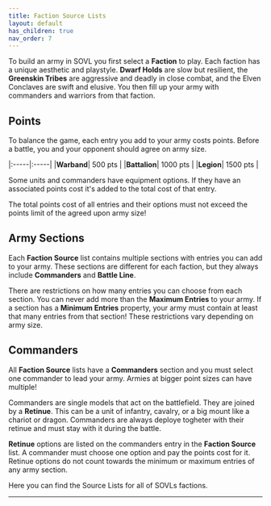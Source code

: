 ```yaml
---
title: Faction Source Lists
layout: default
has_children: true
nav_order: 7
---
```


To build an army in SOVL you first select a **Faction** to play. Each faction has a unique aesthetic and playstyle. **Dwarf Holds** are slow but resilient, the **Greenskin Tribes** are aggressive and deadly in close combat, and the Elven Conclaves are swift and elusive. You then fill up your army with commanders and warriors from that faction.

## Points
To balance the game, each entry you add to your army costs points. Before a battle, you and your opponent should agree on army size.

|:-----|:-----|
|**Warband**| 500 pts | 
|**Battalion**| 1000 pts |
|**Legion**| 1500 pts |

Some units and commanders have equipment options. If they have an associated points cost it's added to the total cost of that entry. 

The total points cost of all entries and their options must not exceed the points limit of the agreed upon army size!

## Army Sections

Each **Faction Source** list contains multiple sections with entries you can add to your army. These sections are different for each faction, but they always include **Commanders** and **Battle Line**.

There are restrictions on how many entries you can choose from each section. You can never add more than the **Maximum Entries** to your army. If a section has a **Minimum Entries** property, your army must contain at least that many entries from that section! These restrictions vary depending on army size.

## Commanders
All **Faction Source** lists have a **Commanders** section and you must select one commander to lead your army. Armies at bigger point sizes can have multiple!

Commanders are single models that act on the battlefield. They are joined by a **Retinue**. This can be a unit of infantry, cavalry, or a big mount like a chariot or dragon. Commanders are always deploye togheter with their retinue and must stay with it during the battle.

**Retinue** options are listed on the commanders entry in the **Faction Source** list. A commander must choose one option and pay the points cost for it. Retinue options do not count towards the minimum or maximum entries of any army section.

Here you can find the Source Lists for all of SOVLs factions.

----

